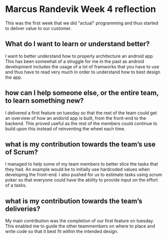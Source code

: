 # Marcus Randevik Week 4 reflection
This was the first week that we did "actual" programming and thus started to deliver value to our customer. 

## What do I want to learn or understand better?
I want to better understand how to properly architecture an android app. This has been somewhat of a struggle for me in the past as
android development includes the usage of a lot of framworks that you have to use and thus have to read very much in order to
understand how to best design the app.

## how can I help someone else, or the entire team, to learn something new?
I delivered a first feature on tuesday so that the rest of the team could get an overview of how an andorid app is built,
from the front-end to the backend. This proved useful as the rest of the members could continue to build upon this instead of
reinventing the wheel each time.

## what is my contribution towards the team’s use of Scrum?
I managed to help some of my team members to better slice the tasks that they had. An example would be to initially use hardcoded values when
developing the front-end. I also pushed for us to estimate tasks using scrum poker so that everyone
could have the ability to provide input on the effort of a tasks.

## what is my contribution towards the team’s deliveries?
My main contribution was the completion of our first feature on tuesday. This enabled me to guide the other teammembers on where to place
and write code so that it best fit within the intended design.

